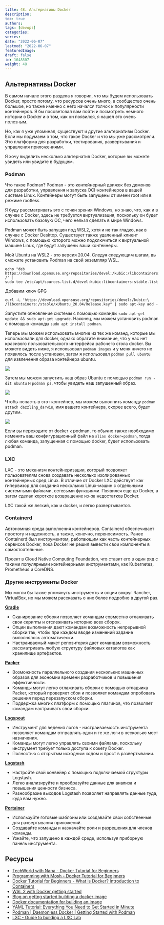 ```yaml
---
title: 48. Альтернативы Docker
description: 
toc: true
authors:
tags: [devops]
categories:
series: 
date: "2022-06-07"
lastmod: "2022-06-07"
featuredImage:
draft: false
id: 1048807
weight: 48
---
```

## Альтернативы Docker

В самом начале этого раздела я говорил, что мы будем использовать Docker, просто потому, что ресурсов очень много, а сообщество очень большое, но также именно с него начался толчок к популярности контейнеров. Я бы посоветовал вам пойти и посмотреть немного истории о Docker и о том, как он появился, я нашел это очень полезным.

Но, как я уже упоминал, существуют и другие альтернативы Docker. Если мы подумаем о том, что такое Docker и что мы уже рассмотрели. Это платформа для разработки, тестирования, развертывания и управления приложениями.

Я хочу выделить несколько альтернатив Docker, которые вы можете увидеть или увидите в будущем.

### Podman

Что такое Podman? Podman - это контейнерный движок без демонов для разработки, управления и запуска OCI-контейнеров в вашей системе Linux. Контейнеры могут быть запущены от имени root или в режиме rootless.

Я буду рассматривать это с точки зрения Windows, но знаю, что, как и в случае с Docker, здесь не требуется виртуализация, поскольку он будет использовать базовую ОС, чего нельзя сделать в мире Windows.

Podman может быть запущен под WSL2, хотя и не так гладко, как в случае с Docker Desktop. Существует также удаленный клиент Windows, с помощью которого можно подключиться к виртуальной машине Linux, где будут запущены ваши контейнеры.

Мой Ubuntu на WSL2 - это версия 20.04. Следуя следующим шагам, вы сможете установить Podman на свой экземпляр WSL.

```
echo "deb https://download.opensuse.org/repositories/devel:/kubic:/libcontainers:/stable/xUbuntu_20.04/ /" |
sudo tee /etc/apt/sources.list.d/devel:kubic:libcontainers:stable.list
```

Добавим ключ GPG

```
curl -L "https://download.opensuse.org/repositories/devel:/kubic:\
/libcontainers:/stable/xUbuntu_20.04/Release.key" | sudo apt-key add -
```

Запустите обновление системы с помощью команды `sudo apt-get update && sudo apt-get upgrade`. Наконец, мы можем установить podman с помощью команды `sudo apt install podman`.

Теперь мы можем использовать многие из тех же команд, которые мы использовали для docker, однако обратите внимание, что у нас нет красивого пользовательского интерфейса рабочего стола docker. Вы можете видеть ниже, я использовал `podman images` и у меня ничего не появилось после установки, затем я использовал `podman pull ubuntu` для извлечения образа контейнера ubuntu.

![](../images/Day48_Containers1.ru.png?v1)

Затем мы можем запустить наш образ Ubuntu с помощью `podman run -dit ubuntu` и `podman ps`, чтобы увидеть наш запущенный образ.

![](../images/Day48_Containers2.ru.png?v1)

Чтобы попасть в этот контейнер, мы можем выполнить команду `podman attach dazzling_darwin`, имя вашего контейнера, скорее всего, будет другим.

![](../images/Day48_Containers3.ru.png?v1)

Если вы переходите от docker к podman, то обычно также необходимо изменить ваш конфигурационный файл на `alias docker=podman`, тогда любая команда, запущенная с помощью docker, будет использовать podman.

### LXC

LXC - это механизм контейнеризации, который позволяет пользователям снова создавать несколько изолированных контейнерных сред Linux. В отличие от Docker LXC действует как гипервизор для создания нескольких Linux-машин с отдельными системными файлами, сетевыми функциями. Появился еще до Docker, а затем сделал короткое возвращение из-за недостатков Docker.

LXC такой же легкий, как и docker, и легко развертывается.

### Containerd

Автономная среда выполнения контейнеров. Containerd обеспечивает простоту и надежность, а также, конечно, переносимость. Ранее Containerd был инструментом, работающим как часть контейнерных сервисов Docker, пока Docker не решил вывести свои компоненты в самостоятельные.

Проект в Cloud Native Computing Foundation, что ставит его в один ряд с такими популярными контейнерными инструментами, как Kubernetes, Prometheus и CoreDNS.

### Другие инструменты Docker

Мы могли бы также упомянуть инструменты и опции вокруг Rancher, VirtualBox, но мы можем рассказать о них более подробно в другой раз.  

[**Gradle**](https://gradle.org/)

- Сканирование сборки позволяет командам совместно отлаживать свои скрипты и отслеживать историю всех сборок.
- Опции выполнения дают командам возможность непрерывной сборки так, чтобы при каждом вводе изменений задание выполнялось автоматически.
- Настраиваемый макет репозитория дает командам возможность рассматривать любую структуру файловых каталогов как хранилище артефактов.

[**Packer**](https://packer.io/)

- Возможность параллельного создания нескольких машинных образов для экономии времени разработчиков и повышения эффективности.
- Команды могут легко отлаживать сборки с помощью отладчика Packer, который проверяет сбои и позволяет командам опробовать решения перед перезапуском сборки.
- Поддержка многих платформ с помощью плагинов, что позволяет командам настраивать свои сборки.

[**Logspout**](https://github.com/gliderlabs/logspout)

- Инструмент для ведения логов - настраиваемость инструмента позволяет командам отправлять одни и те же логи в несколько мест назначения.
- Команды могут легко управлять своими файлами, поскольку инструмент требует только доступа к сокету Docker.
- Полностью с открытым исходным кодом и прост в развертывании.

[**Logstash**](https://www.elastic.co/products/logstash)

- Настройте свой конвейер с помощью подключаемой структуры Logstash.
- Легко анализируйте и преобразуйте данные для анализа и повышения ценности бизнеса.
- Разнообразие выходов Logstash позволяет направлять данные туда, куда вам нужно.

[**Portainer**](https://www.portainer.io/)

- Используйте готовые шаблоны или создавайте свои собственные для развертывания приложений.
- Создавайте команды и назначайте роли и разрешения для членов команды.
- Узнайте, что запущено в каждой среде, используя приборную панель инструмента.

## Ресурсы

- [TechWorld with Nana - Docker Tutorial for Beginners](https://www.youtube.com/watch?v=3c-iBn73dDE)
- [Programming with Mosh - Docker Tutorial for Beginners](https://www.youtube.com/watch?v=pTFZFxd4hOI)
- [Docker Tutorial for Beginners - What is Docker? Introduction to Containers](https://www.youtube.com/watch?v=17Bl31rlnRM&list=WL&index=128&t=61s)
- [WSL 2 with Docker getting started](https://www.youtube.com/watch?v=5RQbdMn04Oc)
- [Blog on gettng started building a docker image](https://stackify.com/docker-build-a-beginners-guide-to-building-docker-images/)
- [Docker documentation for building an image](https://docs.docker.com/develop/develop-images/dockerfile_best-practices/)
- [YAML Tutorial: Everything You Need to Get Started in Minute](https://www.cloudbees.com/blog/yaml-tutorial-everything-you-need-get-started)
- [Podman | Daemonless Docker | Getting Started with Podman](https://www.youtube.com/watch?v=Za2BqzeZjBk)
- [LXC - Guide to building a LXC Lab](https://www.youtube.com/watch?v=cqOtksmsxfg)
